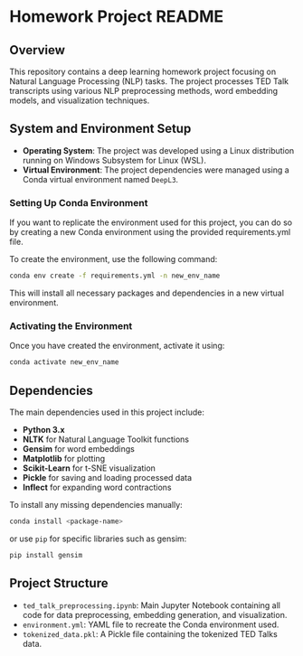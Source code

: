 # Homework Project README

## Overview

This repository contains a deep learning homework project focusing on Natural Language Processing (NLP) tasks. The project processes TED Talk transcripts using various NLP preprocessing methods, word embedding models, and visualization techniques.

## System and Environment Setup

- **Operating System**: The project was developed using a Linux distribution running on Windows Subsystem for Linux (WSL).
- **Virtual Environment**: The project dependencies were managed using a Conda virtual environment named `DeepL3`.

### Setting Up Conda Environment

If you want to replicate the environment used for this project, you can do so by creating a new Conda environment using the provided requirements.yml file.

To create the environment, use the following command:

```sh
conda env create -f requirements.yml -n new_env_name
```

This will install all necessary packages and dependencies in a new virtual environment.

### Activating the Environment

Once you have created the environment, activate it using:

```sh
conda activate new_env_name
```

## Dependencies

The main dependencies used in this project include:

- **Python 3.x**
- **NLTK** for Natural Language Toolkit functions
- **Gensim** for word embeddings
- **Matplotlib** for plotting
- **Scikit-Learn** for t-SNE visualization
- **Pickle** for saving and loading processed data
- **Inflect** for expanding word contractions

To install any missing dependencies manually:

```sh
conda install <package-name>
```

or use `pip` for specific libraries such as gensim:

```sh
pip install gensim
```

## Project Structure

- `ted_talk_preprocessing.ipynb`: Main Jupyter Notebook containing all code for data preprocessing, embedding generation, and visualization.
- `environment.yml`: YAML file to recreate the Conda environment used.
- `tokenized_data.pkl`: A Pickle file containing the tokenized TED Talks data.